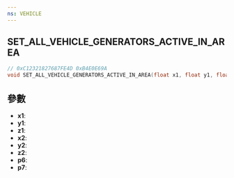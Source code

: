 ```yaml
---
ns: VEHICLE
---
```

## SET_ALL_VEHICLE_GENERATORS_ACTIVE_IN_AREA

```c
// 0xC12321827687FE4D 0xB4E0E69A
void SET_ALL_VEHICLE_GENERATORS_ACTIVE_IN_AREA(float x1, float y1, float z1, float x2, float y2, float z2, BOOL p6, BOOL p7);
```


## 參數
* **x1**: 
* **y1**: 
* **z1**: 
* **x2**: 
* **y2**: 
* **z2**: 
* **p6**: 
* **p7**: 

